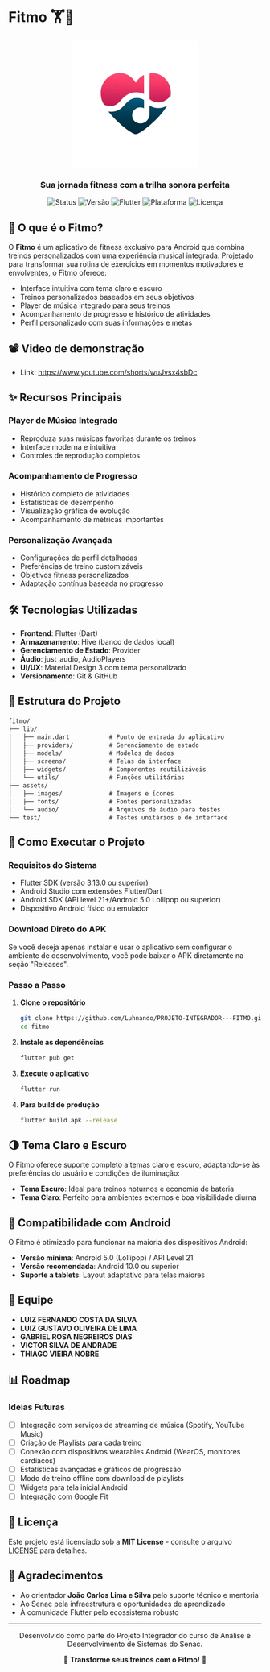 # Fitmo 🏋️🎵

<div align="center">
  <img src="assets/images/logo.png" alt="Logo" width="250">
  <br>
  <h3>Sua jornada fitness com a trilha sonora perfeita</h3>
  
  ![Status](https://img.shields.io/badge/Status-Em%20Desenvolvimento-blue)
  ![Versão](https://img.shields.io/badge/Versão-1.0.0-green)
  ![Flutter](https://img.shields.io/badge/Flutter-3.13.0+-informational)
  ![Plataforma](https://img.shields.io/badge/Plataforma-Android-brightgreen)
  ![Licença](https://img.shields.io/badge/Licença-MIT-orange)
</div>

## 📱 O que é o Fitmo?

O **Fitmo** é um aplicativo de fitness exclusivo para Android que combina treinos personalizados com uma experiência musical integrada. Projetado para transformar sua rotina de exercícios em momentos motivadores e envolventes, o Fitmo oferece:

- Interface intuitiva com tema claro e escuro
- Treinos personalizados baseados em seus objetivos
- Player de música integrado para seus treinos
- Acompanhamento de progresso e histórico de atividades
- Perfil personalizado com suas informações e metas

## 📽️ Video de demonstração

- Link: https://www.youtube.com/shorts/wuJvsx4sbDc

## ✨ Recursos Principais

### Player de Música Integrado
- Reproduza suas músicas favoritas durante os treinos
- Interface moderna e intuitiva
- Controles de reprodução completos

### Acompanhamento de Progresso
- Histórico completo de atividades
- Estatísticas de desempenho
- Visualização gráfica de evolução
- Acompanhamento de métricas importantes

### Personalização Avançada
- Configurações de perfil detalhadas
- Preferências de treino customizáveis
- Objetivos fitness personalizados
- Adaptação contínua baseada no progresso

## 🛠️ Tecnologias Utilizadas

- **Frontend**: Flutter (Dart)
- **Armazenamento**: Hive (banco de dados local)
- **Gerenciamento de Estado**: Provider
- **Áudio**: just_audio, AudioPlayers
- **UI/UX**: Material Design 3 com tema personalizado
- **Versionamento**: Git & GitHub

## 📂 Estrutura do Projeto

```
fitmo/
├── lib/
│   ├── main.dart           # Ponto de entrada do aplicativo
│   ├── providers/          # Gerenciamento de estado
│   ├── models/             # Modelos de dados
│   ├── screens/            # Telas da interface
│   ├── widgets/            # Componentes reutilizáveis
│   └── utils/              # Funções utilitárias
├── assets/
│   ├── images/             # Imagens e ícones
│   ├── fonts/              # Fontes personalizadas
│   └── audio/              # Arquivos de áudio para testes
└── test/                   # Testes unitários e de interface
```

## 🚀 Como Executar o Projeto

### Requisitos do Sistema
- Flutter SDK (versão 3.13.0 ou superior)
- Android Studio com extensões Flutter/Dart
- Android SDK (API level 21+/Android 5.0 Lollipop ou superior)
- Dispositivo Android físico ou emulador

### Download Direto do APK
Se você deseja apenas instalar e usar o aplicativo sem configurar o ambiente de desenvolvimento, você pode baixar o APK diretamente na seção "Releases".

### Passo a Passo
1. **Clone o repositório**
   ```bash
   git clone https://github.com/Luhnando/PROJETO-INTEGRADOR---FITMO.git
   cd fitmo
   ```

2. **Instale as dependências**
   ```bash
   flutter pub get
   ```

3. **Execute o aplicativo**
   ```bash
   flutter run
   ```

4. **Para build de produção**
   ```bash
   flutter build apk --release
   ```

## 🌗 Tema Claro e Escuro

O Fitmo oferece suporte completo a temas claro e escuro, adaptando-se às preferências do usuário e condições de iluminação:

- **Tema Escuro**: Ideal para treinos noturnos e economia de bateria
- **Tema Claro**: Perfeito para ambientes externos e boa visibilidade diurna

## 📱 Compatibilidade com Android

O Fitmo é otimizado para funcionar na maioria dos dispositivos Android:

- **Versão mínima**: Android 5.0 (Lollipop) / API Level 21
- **Versão recomendada**: Android 10.0 ou superior
- **Suporte a tablets**: Layout adaptativo para telas maiores

## 👥 Equipe

- **LUIZ FERNANDO COSTA DA SILVA**
- **LUIZ GUSTAVO OLIVEIRA DE LIMA**
- **GABRIEL ROSA NEGREIROS DIAS**
- **VICTOR SILVA DE ANDRADE**
- **THIAGO VIEIRA NOBRE**

## 📊 Roadmap

### Ideias Futuras
- [ ] Integração com serviços de streaming de música (Spotify, YouTube Music)
- [ ] Criação de Playlists para cada treino
- [ ] Conexão com dispositivos wearables Android (WearOS, monitores cardíacos)
- [ ] Estatísticas avançadas e gráficos de progressão
- [ ] Modo de treino offline com download de playlists
- [ ] Widgets para tela inicial Android
- [ ] Integração com Google Fit

## 📄 Licença

Este projeto está licenciado sob a **MIT License** - consulte o arquivo [LICENSE](LICENSE) para detalhes.

## 🙌 Agradecimentos

- Ao orientador **João Carlos Lima e Silva** pelo suporte técnico e mentoria
- Ao Senac pela infraestrutura e oportunidades de aprendizado
- À comunidade Flutter pelo ecossistema robusto

---

<div align="center">
  <p>Desenvolvido como parte do Projeto Integrador do curso de Análise e Desenvolvimento de Sistemas do Senac.</p>
  <p>🌟 <b>Transforme seus treinos com o Fitmo!</b> 🌟</p>
</div>
